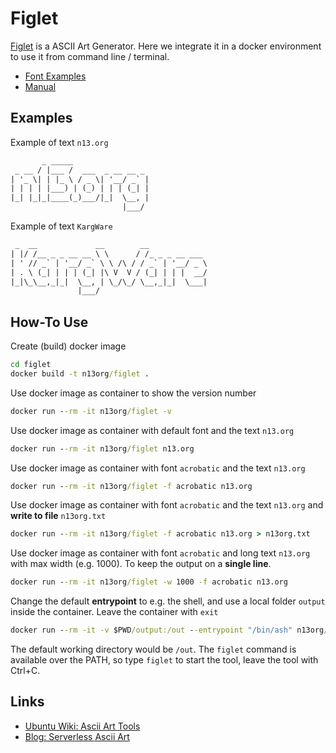 # Figlet

[Figlet](http://www.figlet.org) is a ASCII Art Generator. Here we integrate it in a docker environment to use it from command line / terminal.  

* [Font Examples](http://www.figlet.org/examples.html)
* [Manual](http://www.figlet.org/figlet-man.html)

## Examples

Example of text `n13.org`

```txt
       _ _____
 _ __ / |___ /  ___  _ __ __ _
| '_ \| | |_ \ / _ \| '__/ _` |
| | | | |___) | (_) | | | (_| |
|_| |_|_|____(_)___/|_|  \__, |
                         |___/
```

Example of text `KargWare`

```txt
 _  __             __        __
| |/ /__ _ _ __ __ \ \      / /_ _ _ __ ___
| ' // _` | '__/ _` \ \ /\ / / _` | '__/ _ \
| . \ (_| | | | (_| |\ V  V / (_| | | |  __/
|_|\_\__,_|_|  \__, | \_/\_/ \__,_|_|  \___|
               |___/
```

## How-To Use

Create (build) docker image

```cmd
cd figlet
docker build -t n13org/figlet .
```

Use docker image as container to show the version number

```cmd
docker run --rm -it n13org/figlet -v
```

Use docker image as container with default font and the text `n13.org`

```cmd
docker run --rm -it n13org/figlet n13.org
```

Use docker image as container with font `acrobatic` and the text `n13.org`

```cmd
docker run --rm -it n13org/figlet -f acrobatic n13.org
```

Use docker image as container with font `acrobatic` and the text `n13.org` and **write to file** `n13org.txt`

```cmd
docker run --rm -it n13org/figlet -f acrobatic n13.org > n13org.txt
```

Use docker image as container with font `acrobatic` and long text `n13.org` with max width (e.g. 1000). To keep the output on a **single line**.

```cmd
docker run --rm -it n13org/figlet -w 1000 -f acrobatic n13.org
```

Change the default **entrypoint** to e.g. the shell, and use a local folder `output` inside the container. Leave the container with `exit`

```cmd
docker run --rm -it -v $PWD/output:/out --entrypoint "/bin/ash" n13org/figlet
```

The default working directory would be `/out`. The `figlet` command is available over the PATH, so type `figlet` to start the tool, leave the tool with Ctrl+C.

## Links

* [Ubuntu Wiki: Ascii Art Tools](https://wiki.ubuntuusers.de/ASCII-Art/)
* [Blog: Serverless Ascii Art](https://jmkhael.io/create-a-serverless-ascii-banner-with-faas/)
